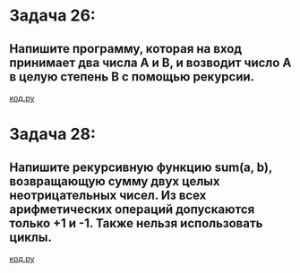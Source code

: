 # Задача 26:
##  Напишите программу, которая на вход принимает два числа A и B, и возводит число А в целую степень B с помощью рекурсии.
[код.py](task26.py)

# Задача 28:
## Напишите рекурсивную функцию sum(a, b), возвращающую сумму двух целых неотрицательных чисел. Из всех арифметических операций допускаются только +1 и -1. Также нельзя использовать циклы.
[код.py](task28.py)